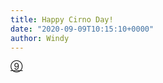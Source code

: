 ```yaml
---
title: Happy Cirno Day!
date: "2020-09-09T10:15:10+0000"
author: Windy
---
```


[⑨](https://touhou.fandom.com/wiki/Cirno/Fun_Facts)
